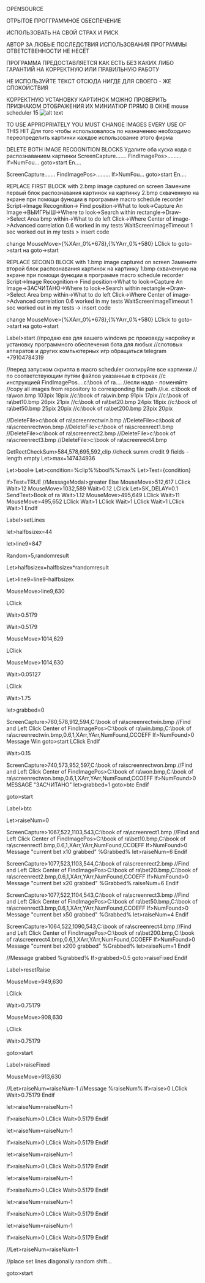 OPENSOURCE

ОТРЫТОЕ ПРОГГРАММНОЕ ОБЕСПЕЧЕНИЕ

ИСПОЛЬЗОВАТЬ НА СВОЙ СТРАХ И РИСК

АВТОР ЗА ЛЮБЫЕ ПОСЛЕДСТВИЯ ИСПОЛЬЗОВАНИЯ ПРОГРАММЫ ОТВЕТСТВЕННОСТИ НЕ НЕСЁТ

ПРОГРАММА ПРЕДОСТАВЛЯЕТСЯ КАК ЕСТЬ БЕЗ КАКИХ ЛИБО ГАРАНТИЙ НА КОРРЕКТНУЮ ИЛИ ПРАВИЛЬНУЮ РАБОТУ 

НЕ ИСПОЛЬЗУЙТЕ ТЕКСТ ОТСЮДА НИГДЕ ДЛЯ СВОЕГО - ЖЕ СПОКОЙСТВИЯ

КОРРЕКТНУЮ УСТАНОВКУ КАРТИНОК МОЖНО ПРОВЕРИТЬ ПРИЗНАКОМ ОТОБРАЖЕНИЯ ИХ МИНИАТЮР ПРЯМО В ОКНЕ mouse scheduler 15 
![alt text](https://iili.io/H0DVxa9.md.png)

TO USE APPROPRIATELY YOU MUST CHANGE IMAGES EVERY USE OF THIS HIT
Для того чтобы использовалось по назначению необходимо переопределить картинки каждое использование этого фирма

DELETE BOTH IMAGE RECOGNITION BLOCKS
Удалите оба куска кода с распознаванием картинки
ScreenCapture.......
FindImagePos>.........
If>NumFou...
  goto>start
En....

ScreenCapture.......
FindImagePos>.........
If>NumFou...
  goto>start
En....

REPLACE FIRST BLOCK with 2.bmp image captured on screen
Замените первый блок распознавания картинок на картинку 2.bmp схваченную на экране при помощи функции в программе macro schedule recorder
Script->Image Recognition-> Find position->What to look->Capture An Image->ВЫИГРЫШ->Where to look->Search within rectangle->Draw->Select Area bmp within->What to do left Click->Where Center of image->Advanced correlation 0.6 worked in my tests WaitScreenImageTimeout 1 sec worked out in my tests > insert code 

change 
 MouseMove>{%XArr_0%+678},{%YArr_0%+580}
  LClick
to goto->start
на goto->start

REPLACE SECOND BLOCK with 1.bmp image captured on screen
Замените второй блок распознавания картинок на картинку 1.bmp схваченную на экране при помощи функции в программе macro schedule recorder
Script->Image Recognition-> Find position->What to look->Capture An Image->ЗАСЧИТАНО->Where to look->Search within rectangle->Draw->Select Area bmp within->What to do left Click->Where Center of image->Advanced correlation 0.6 worked in my tests WaitScreenImageTimeout 1 sec worked out in my tests -> insert code 

change 
 MouseMove>{%XArr_0%+678},{%YArr_0%+580}
  LClick
to goto->start
на goto->start

Label>start
//продаю exe для вашего windows pc произведу насройку и установку программного обеспечения бота для любых 
//слотовых аппаратов и других компьютерных игр обращаться telegram +79104784319 

//перед запуском скрипта в macro scheduler скопируйте все картинки
//по соответствующим путям файлов указанные в строках
//с инструкцией FindImagePos....c:\book of ra....
//если надо - поменяйте
//copy all images from repository to corresponding file path
//i.e. c:\book of ra\won.bmp 103pix 18pix
//c:\book of ra\win.bmp 91pix 17pix
//c:\book of ra\bet10.bmp 26pix 21pix
//c:\book of ra\bet20.bmp 24pix 18pix
//c:\book of ra\bet50.bmp 25pix 20pix
//c:\book of ra\bet200.bmp 23pix 20pix

//DeleteFile>c:\book of ra\screenrectwin.bmp
//DeleteFile>c:\book of ra\screenrectwon.bmp
//DeleteFile>c:\book of ra\screenrect1.bmp
//DeleteFile>c:\book of ra\screenrect2.bmp
//DeleteFile>c:\book of ra\screenrect3.bmp
//DeleteFile>c:\book of ra\screenrect4.bmp

GetRectCheckSum>584,578,695,592,clip
//check summ credit 9 fields - length empty
Let>max=147434936

Let>bool=>
Let>condition=%clip%%bool%%max%
Let>Test={condition}

If>Test=TRUE
 //MessageModal>greater
Else
 MouseMove>512,617
  LClick
  Wait>12
  MouseMove>1032,589
  Wait>0.12
  LClick
  Let>SK_DELAY=0.1
  SendText>Book of ra
  Wait>1.12
  MouseMove>495,649
  LClick
  Wait>11
  MouseMove>495,652
  LClick
  Wait>1
  LClick
  Wait>1
  LClick
  Wait>1
  LClick
  Wait>1
EndIf

Label>setLines

let>halfbsizex=44

let>line9=847

Random>5,randomresult

Let>halfbsizex=halfbsizex*randomresult

Let>line9=line9-halfbsizex

MouseMove>line9,630

LClick

Wait>0.5179

Wait>0.5179

MouseMove>1014,629

LClick

MouseMove>1014,630

Wait>0.05127

LClick

Wait>1.75

let>grabbed=0

ScreenCapture>760,578,912,594,C:\book of ra\screenrectwin.bmp
//Find and Left Click Center of
FindImagePos>C:\book of ra\win.bmp,C:\book of ra\screenrectwin.bmp,0.6,1,XArr,YArr,NumFound,CCOEFF
If>NumFound>0
  Message Win
  goto>start
  LClick
Endif





Wait>0.15

ScreenCapture>740,573,952,597,C:\book of ra\screenrectwon.bmp
//Find and Left Click Center of 
FindImagePos>C:\book of ra\won.bmp,C:\book of ra\screenrectwon.bmp,0.6,1,XArr,YArr,NumFound,CCOEFF
If>NumFound>0
  MESSAGE "ЗАСЧИТАНО"
  let>grabbed=1
  goto>btc
Endif

goto>start

Label>btc

Let>raiseNum=0

ScreenCapture>1067,522,1103,543,C:\book of ra\screenrect1.bmp
//Find and Left Click Center of
FindImagePos>C:\book of ra\bet10.bmp,C:\book of ra\screenrect1.bmp,0.6,1,XArr,YArr,NumFound,CCOEFF
If>NumFound>0
  Message "current bet x10 grabbed" %Grabbed%
  let>raiseNum=6
Endif

ScreenCapture>1077,523,1103,544,C:\book of ra\screenrect2.bmp
//Find and Left Click Center of
FindImagePos>C:\book of ra\bet20.bmp,C:\book of ra\screenrect2.bmp,0.6,1,XArr,YArr,NumFound,CCOEFF
If>NumFound>0
  Message "current bet x20 grabbed" %Grabbed%
  raiseNum=6
Endif


ScreenCapture>1077,522,1104,543,C:\book of ra\screenrect3.bmp
//Find and Left Click Center of
FindImagePos>C:\book of ra\bet50.bmp,C:\book of ra\screenrect3.bmp,0.6,1,XArr,YArr,NumFound,CCOEFF
If>NumFound>0
  Message "current bet x50 grabbed" %Grabbed%
  let>raiseNum=4
Endif

ScreenCapture>1064,522,1090,543,C:\book of ra\screenrect4.bmp
//Find and Left Click Center of
FindImagePos>C:\book of ra\bet200.bmp,C:\book of ra\screenrect4.bmp,0.6,1,XArr,YArr,NumFound,CCOEFF
If>NumFound>0
  Message "current bet x200 grabbed" %Grabbed%
  let>raiseNum=1
Endif


//Message grabbed %grabbed%
If>grabbed>0.5
  goto>raiseFixed
Endif

Label>resetRaise

MouseMove>949,630

LClick

Wait>0.75179

MouseMove>908,630

LClick

Wait>0.75179

goto>start

Label>raiseFixed

MouseMove>913,630

//Let>raiseNum=raiseNum-1
//Message %raiseNum%
If>raise>0
  LClick
  Wait>0.75179
Endif

let>raiseNum=raiseNum-1

If>raiseNum>0
  LClick
  Wait>0.5179
Endif

let>raiseNum=raiseNum-1

If>raiseNum>0
  LClick
  Wait>0.5179
Endif

let>raiseNum=raiseNum-1

If>raiseNum>0
  LClick
  Wait>0.5179
Endif

let>raiseNum=raiseNum-1

If>raiseNum>0
  LClick
  Wait>0.5179
Endif

let>raiseNum=raiseNum-1

If>raiseNum>0
  LClick
  Wait>0.5179
Endif

let>raiseNum=raiseNum-1

If>raiseNum>0
  LClick
  Wait>0.5179
Endif



//Let>raiseNum=raiseNum-1

//place set lines diagonally random shift...

goto>start


